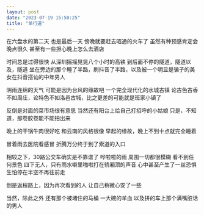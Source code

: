```yaml
---
layout: post
date: "2023-07-19 15:50:25"
title: "单行道"
---
```


在六盘水的第二天
也是最后一天
傍晚就要赶去昭通的火车了
虽然有种预感肯定会晚点很久
甚至有一些担心晚上怎么去酒店

时间总是过得很快
从深圳摇摇晃晃八个小时的高铁
到后面不停的隧道，隧道以及，隧道
坐在旁边的那个睡了半路，刷抖音了半路，以及被一个明显是骗子的美女在抖音搭讪的中年男人

阴雨连绵的天气
可能是因为台风的缘故吧
一个完全现代化的水城古镇
论古色古香不如周庄，论特色不如洛邑古城，比之更差的可能就是班家小镇了

反倒是对面的菜市场很有意思
当然还有阳台上给自己打招呼的小姑娘
只是，不知道，那卷胶卷能不能拍出来

晚上的干锅牛肉很好吃
和云南的风格很像
早起的缘故，晚上不到十点就完全睡着

冒着雨去医院看感冒
折腾万分终于到了索道的入口

相较之下，30路公交车确实是不靠谱了
哗啦啦的雨
周围一切都很模糊
看不到任何景色
四下无人，只有雨水噼里啪啦打在轿厢顶的声音
心中甚至产生了一丝恐惧
生怕停在半空不再往前走

倒是返程路上，因为再次看到的人
让自己稍微心安了一些

当然，除此之外
还有那个被堵住的马桶
一大碗的羊血
以及拼的车上那个满嘴脏话的男人
